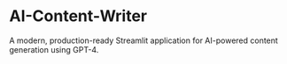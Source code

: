 # AI-Content-Writer
A modern, production-ready Streamlit application for AI-powered content generation using GPT-4.
